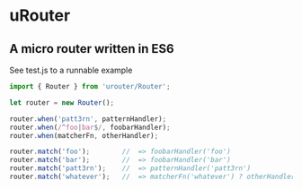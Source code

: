 # uRouter

## A micro router written in ES6

See test.js to a runnable example

```js
import { Router } from 'urouter/Router';

let router = new Router();

router.when('patt3rn', patternHandler);
router.when(/^foo|bar$/, foobarHandler);
router.when(matcherFn, otherHandler);

router.match('foo');		//	=> foobarHandler('foo')
router.match('bar');		//	=> foobarHandler('bar')
router.match('patt3rn');	//	=> patternHandler('patt3rn')
router.match('whatever');	//	=> matcherFn('whatever') ? otherHandler('whatever')

```